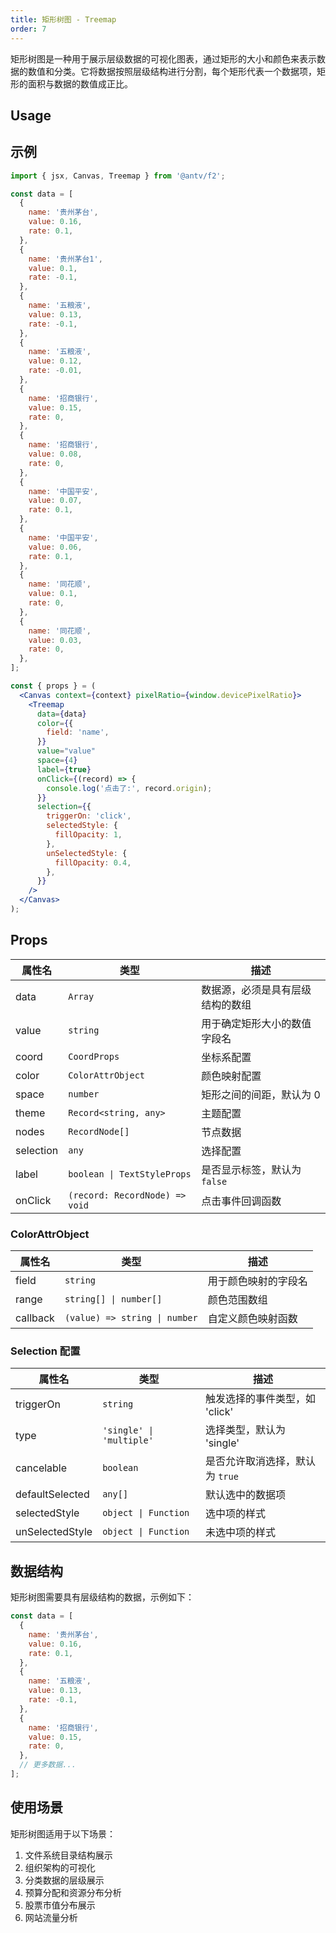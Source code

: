 ```yaml
---
title: 矩形树图 - Treemap
order: 7
---
```


矩形树图是一种用于展示层级数据的可视化图表，通过矩形的大小和颜色来表示数据的数值和分类。它将数据按照层级结构进行分割，每个矩形代表一个数据项，矩形的面积与数据的数值成正比。

## Usage

## 示例

```jsx
import { jsx, Canvas, Treemap } from '@antv/f2';

const data = [
  {
    name: '贵州茅台',
    value: 0.16,
    rate: 0.1,
  },
  {
    name: '贵州茅台1',
    value: 0.1,
    rate: -0.1,
  },
  {
    name: '五粮液',
    value: 0.13,
    rate: -0.1,
  },
  {
    name: '五粮液',
    value: 0.12,
    rate: -0.01,
  },
  {
    name: '招商银行',
    value: 0.15,
    rate: 0,
  },
  {
    name: '招商银行',
    value: 0.08,
    rate: 0,
  },
  {
    name: '中国平安',
    value: 0.07,
    rate: 0.1,
  },
  {
    name: '中国平安',
    value: 0.06,
    rate: 0.1,
  },
  {
    name: '同花顺',
    value: 0.1,
    rate: 0,
  },
  {
    name: '同花顺',
    value: 0.03,
    rate: 0,
  },
];

const { props } = (
  <Canvas context={context} pixelRatio={window.devicePixelRatio}>
    <Treemap
      data={data}
      color={{
        field: 'name',
      }}
      value="value"
      space={4}
      label={true}
      onClick={(record) => {
        console.log('点击了:', record.origin);
      }}
      selection={{
        triggerOn: 'click',
        selectedStyle: {
          fillOpacity: 1,
        },
        unSelectedStyle: {
          fillOpacity: 0.4,
        },
      }}
    />
  </Canvas>
);
```

## Props

| 属性名    | 类型                           | 描述                             |
| --------- | ------------------------------ | -------------------------------- |
| data      | `Array`                        | 数据源，必须是具有层级结构的数组 |
| value     | `string`                       | 用于确定矩形大小的数值字段名     |
| coord     | `CoordProps`                   | 坐标系配置                       |
| color     | `ColorAttrObject`              | 颜色映射配置                     |
| space     | `number`                       | 矩形之间的间距，默认为 0         |
| theme     | `Record<string, any>`          | 主题配置                         |
| nodes     | `RecordNode[]`                 | 节点数据                         |
| selection | `any`                          | 选择配置                         |
| label     | `boolean \| TextStyleProps`    | 是否显示标签，默认为 `false`     |
| onClick   | `(record: RecordNode) => void` | 点击事件回调函数                 |

### ColorAttrObject

| 属性名   | 类型                          | 描述                 |
| -------- | ----------------------------- | -------------------- |
| field    | `string`                      | 用于颜色映射的字段名 |
| range    | `string[] \| number[]`        | 颜色范围数组         |
| callback | `(value) => string \| number` | 自定义颜色映射函数   |

### Selection 配置

| 属性名          | 类型                     | 描述                            |
| --------------- | ------------------------ | ------------------------------- |
| triggerOn       | `string`                 | 触发选择的事件类型，如 'click'  |
| type            | `'single' \| 'multiple'` | 选择类型，默认为 'single'       |
| cancelable      | `boolean`                | 是否允许取消选择，默认为 `true` |
| defaultSelected | `any[]`                  | 默认选中的数据项                |
| selectedStyle   | `object \| Function`     | 选中项的样式                    |
| unSelectedStyle | `object \| Function`     | 未选中项的样式                  |

## 数据结构

矩形树图需要具有层级结构的数据，示例如下：

```js
const data = [
  {
    name: '贵州茅台',
    value: 0.16,
    rate: 0.1,
  },
  {
    name: '五粮液',
    value: 0.13,
    rate: -0.1,
  },
  {
    name: '招商银行',
    value: 0.15,
    rate: 0,
  },
  // 更多数据...
];
```

## 使用场景

矩形树图适用于以下场景：

1. 文件系统目录结构展示
2. 组织架构的可视化
3. 分类数据的层级展示
4. 预算分配和资源分布分析
5. 股票市值分布展示
6. 网站流量分析
